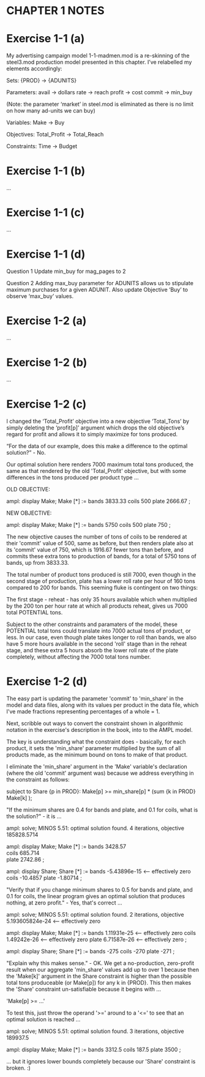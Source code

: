 
CHAPTER 1 NOTES
===============


Exercise 1-1 (a)
================

My advertising campaign model 1-1-madmen.mod is a re-skinning of the
steel3.mod production model presented in this chapter. I’ve relabelled
my elements accordingly:

Sets:
  {PROD}  -> {ADUNITS}

Parameters:
  avail    -> dollars
  rate     -> reach
  profit   -> cost
  commit   -> min_buy

  (Note: the parameter ‘market’ in steel.mod is eliminated as there is no
  limit on how many ad-units we can buy)

Variables:
  Make -> Buy

Objectives:
  Total_Profit -> Total_Reach

Constraints:
  Time -> Budget




Exercise 1-1 (b)
================
...




Exercise 1-1 (c)
================
...




Exercise 1-1 (d)
================

Question 1
  Update min_buy for mag_pages to 2

Question 2
  Adding max_buy parameter for ADUNITS allows us to stipulate maximum 
  purchases for a given ADUNIT. Also update Objective ‘Buy’ to observe 
  ‘max_buy’ values.




Exercise 1-2 (a)
================
...




Exercise 1-2 (b)
================
...




Exercise 1-2 (c)
================

I changed the ‘Total_Profit’ objective into a new objective ‘Total_Tons’ 
by simply deleting the ‘profit[p]’ argument which drops the old 
objective’s regard for profit and allows it to simply maximize for tons 
produced.

“For the data of our example, does this make a difference to the optimal 
solution?”  - No. 

Our optimal solution here renders 7000 maximum total tons produced, the 
same as that rendered by the old 'Total_Profit' objective, but with some 
differences in the tons produced per product type …

OLD OBJECTIVE:

  ampl: display Make;
  Make [*] :=
  bands  3833.33
  coils   500
  plate  2666.67
  ;

NEW OBJECTIVE:

  ampl: display Make;
  Make [*] :=
  bands  5750
  coils   500
  plate   750
  ; 

The new objective causes the number of tons of coils to be rendered at 
their 'commit' value of 500, same as before, but then renders plate also 
at its 'commit' value of 750, which is 1916.67 fewer tons than before, and 
commits these extra tons to production of bands, for a total of 5750 tons 
of bands, up from 3833.33.

The total number of product tons produced is still 7000, even though in 
the second stage of production, plate has a lower roll rate per hour of 
160 tons compared to 200 for bands. This seeming fluke is contingent on 
two things:

  The first stage - reheat - has only 35 hours available which when 
  multiplied by the 200 ton per hour rate at which all products reheat, 
  gives us 7000 total POTENTIAL tons.

  Subject to the other constraints and paramaters of the model, these 
  POTENTIAL total tons could translate into 7000 actual tons of product, 
  or less. In our case, even though plate takes longer to roll than bands, 
  we also have 5 more hours available in the second 'roll' stage than in 
  the reheat stage, and these extra 5 hours absorb the lower roll rate of 
  the plate completely, without affecting the 7000 total tons number.




Exercise 1-2 (d)
================

The easy part is updating the parameter 'commit' to 'min_share' in the 
model and data files, along with its values per product in the data file, 
which I've made fractions representing percentages of a whole = 1.

Next, scribble out ways to convert the constraint shown in algorithmic 
notation in the exercise's description in the book, into to the AMPL 
model.

The key is understanding what the constraint does - basically, for each 
product, it sets the 'min_share' parameter multiplied by the sum of all 
products made, as the minimum bound on tons to make of that product.

I eliminate the 'min_share' argument in the 'Make' variable's declaration 
(where the old 'commit' argument was) because we address everything in the 
constraint as follows: 

  subject to Share {p in PROD}:
  Make[p] >= min_share[p] * (sum {k in PROD} Make[k] );


"If the minimum shares are 0.4 for bands and plate, and 0.1 for coils, 
what is the solution?" - it is ...

  ampl: solve;
  MINOS 5.51: optimal solution found.
  4 iterations, objective 185828.5714

  ampl: display Make;
  Make [*] :=
  bands  3428.57       
  coils   685.714      
  plate  2742.86
  ;

  ampl: display Share;
  Share [*] :=
  bands   -5.43896e-15   <-- effectively zero
  coils  -10.4857
  plate   -1.80714
  ;


"Verify that if you change minimum shares to 0.5 for bands and plate, and 
0.1 for coils, the linear program gives an optimal solution that produces 
nothing, at zero profit." - Yes, that's correct ...

  ampl: solve;
  MINOS 5.51: optimal solution found.
  2 iterations, objective 5.193605824e-24   <-- effectively zero

  ampl: display Make;
  Make [*] :=
  bands  1.11931e-25   <-- effectively zero
  coils  1.49242e-26   <-- effectively zero
  plate  6.71587e-26   <-- effectively zero
  ;

  ampl: display Share;
  Share [*] :=
  bands  -275
  coils  -270
  plate  -271
  ;


"Explain why this makes sense." - OK. We get a no-production, zero-profit 
result when our aggregate 'min_share' values add up to over 1 because then 
the 'Make[k]' argument in the Share constraint is higher than the possible 
total tons produceable (or Make[p]) for any k in {PROD}. This then makes 
the 'Share' constraint un-satisfiable because it begins with ...

  'Make[p] >= ...'

To test this, just throw the operand '>=' around to a '<=' to see that an 
optimal solution is reached ...

  ampl: solve;
  MINOS 5.51: optimal solution found.
  3 iterations, objective 189937.5

  ampl: display Make;
  Make [*] :=
  bands  3312.5
  coils   187.5
  plate  3500
  ;

... but it ignores lower bounds completely because our 'Share' constraint 
is broken. :)

